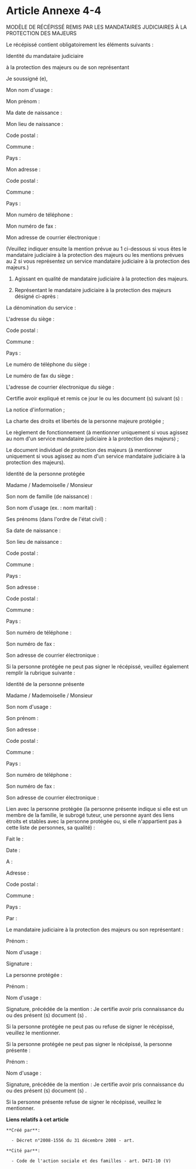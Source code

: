 # Article Annexe 4-4

MODÈLE DE RÉCÉPISSÉ REMIS PAR LES MANDATAIRES JUDICIAIRES À LA PROTECTION DES MAJEURS 

Le récépissé contient obligatoirement les éléments suivants : 

Identité du mandataire judiciaire 

à la protection des majeurs ou de son représentant 

Je soussigné (e), 

Mon nom d'usage : 

Mon prénom : 

Ma date de naissance : 

Mon lieu de naissance : 

Code postal : 

Commune : 

Pays : 

Mon adresse : 

Code postal : 

Commune : 

Pays : 

Mon numéro de téléphone : 

Mon numéro de fax : 

Mon adresse de courrier électronique : 

(Veuillez indiquer ensuite la mention prévue au 1 ci-dessous si vous êtes le mandataire judiciaire à la protection des
majeurs ou les mentions prévues au 2 si vous représentez un service mandataire judiciaire à la protection des majeurs.) 

1. Agissant en qualité de mandataire judiciaire à la protection des majeurs. 

2. Représentant le mandataire judiciaire à la protection des majeurs désigné ci-après : 

La dénomination du service : 

L'adresse du siège : 

Code postal : 

Commune : 

Pays : 

Le numéro de téléphone du siège : 

Le numéro de fax du siège : 

L'adresse de courrier électronique du siège : 

Certifie avoir expliqué et remis ce jour le ou les document (s) suivant (s) : 

La notice d'information ; 

La charte des droits et libertés de la personne majeure protégée ; 

Le règlement de fonctionnement (à mentionner uniquement si vous agissez au nom d'un service mandataire judiciaire à la
protection des majeurs) ; 

Le document individuel de protection des majeurs (à mentionner uniquement si vous agissez au nom d'un service mandataire
judiciaire à la protection des majeurs). 

Identité de la personne protégée 

Madame / Mademoiselle / Monsieur 

Son nom de famille (de naissance) : 

Son nom d'usage (ex. : nom marital) : 

Ses prénoms (dans l'ordre de l'état civil) : 

Sa date de naissance : 

Son lieu de naissance : 

Code postal : 

Commune : 

Pays : 

Son adresse : 

Code postal : 

Commune : 

Pays : 

Son numéro de téléphone : 

Son numéro de fax : 

Son adresse de courrier électronique : 

Si la personne protégée ne peut pas signer le récépissé, veuillez également remplir la rubrique suivante : 

Identité de la personne présente 

Madame / Mademoiselle / Monsieur 

Son nom d'usage : 

Son prénom : 

Son adresse : 

Code postal : 

Commune : 

Pays : 

Son numéro de téléphone : 

Son numéro de fax : 

Son adresse de courrier électronique : 

Lien avec la personne protégée (la personne présente indique si elle est un membre de la famille, le subrogé tuteur, une
personne ayant des liens étroits et stables avec la personne protégée ou, si elle n'appartient pas à cette liste de
personnes, sa qualité) : 

Fait le : 

Date : 

A : 

Adresse : 

Code postal : 

Commune : 

Pays : 

Par : 

Le mandataire judiciaire à la protection des majeurs ou son représentant : 

Prénom : 

Nom d'usage : 

Signature : 

La personne protégée : 

Prénom : 

Nom d'usage : 

Signature, précédée de la mention : Je certifie avoir pris connaissance du ou des présent (s) document (s) . 

Si la personne protégée ne peut pas ou refuse de signer le récépissé, veuillez le mentionner. 

Si la personne protégée ne peut pas signer le récépissé, la personne présente : 

Prénom : 

Nom d'usage : 

Signature, précédée de la mention : Je certifie avoir pris connaissance du ou des présent (s) document (s) . 

Si la personne présente refuse de signer le récépissé, veuillez le mentionner.

**Liens relatifs à cet article**

	**Créé par**:

	  - Décret n°2008-1556 du 31 décembre 2008 - art.

	**Cité par**:

	  - Code de l'action sociale et des familles - art. D471-10 (V)
